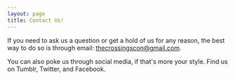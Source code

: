 ```yaml
---
layout: page
title: Contact Us!
---
```


If you need to ask us a question or get a hold of us for any reason, the best way to do so is through email: thecrossingscon@gmail.com.

You can also poke us through social media, if that's more your style. Find us on Tumblr, Twitter, and Facebook.
